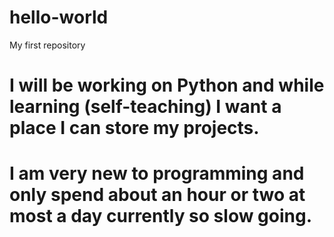 # hello-world
My first repository

# I will be working on Python and while learning (self-teaching) I want a place I can store my projects.
# I am very new to programming and only spend about an hour or two at most a day currently so slow going.
